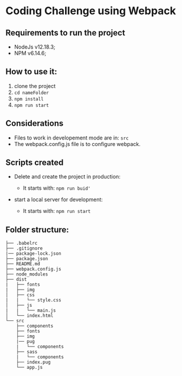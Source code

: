 # Coding Challenge using Webpack

## Requirements to run the project

- NodeJs v12.18.3;
- NPM v6.14.6;

## How to use it:

1. clone the project
2. `cd nameFolder`
3. `npm install`
4. `npm run start`

## Considerations

- Files to work in developement mode are in: `src`
- The webpack.config.js file is to configure webpack.

## Scripts created

- Delete and create the project in production:

  - It starts with: `npm run buid'`

- start a local server for development:
  - It starts with: `npm run start`

## Folder structure:

```
├── .babelrc
├── .gitignore
|── package-lock.json
├── package.json
├── README.md
├── webpack.config.js
├── node_modules
├── dist
|   ├── fonts
|   ├── img
│   ├── css
|   |   └── style.css
│   ├── js
|   |   └── main.js
│   └── index.html
└── src
    ├── components
    ├── fonts
    ├── img
    |── pug
    |   └── components
    ├── sass
    |   └── components
    ├── index.pug
    └── app.js
```
